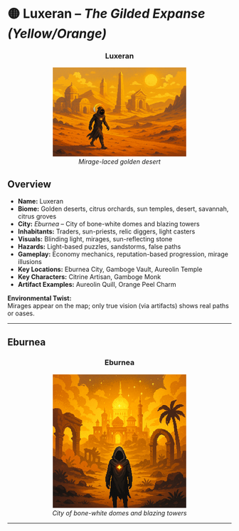 
# 🟡 Luxeran – *The Gilded Expanse (Yellow/Orange)*

<div align="center">
  <h3>Luxeran</h3>
  <img src="../../assets/regions/player-in-luxeran.png" alt="Player in Luxeran" width="300">
  </br><i>Mirage-laced golden desert</i></br>
</div>

## Overview

- **Name:** Luxeran  
- **Biome:** Golden deserts, citrus orchards, sun temples, desert, savannah, citrus groves  
- **City:** *Eburnea* – City of bone-white domes and blazing towers  
- **Inhabitants:** Traders, sun-priests, relic diggers, light casters  
- **Visuals:** Blinding light, mirages, sun-reflecting stone  
- **Hazards:** Light-based puzzles, sandstorms, false paths  
- **Gameplay:** Economy mechanics, reputation-based progression, mirage illusions  
- **Key Locations:** Eburnea City, Gamboge Vault, Aureolin Temple  
- **Key Characters:** Citrine Artisan, Gamboge Monk  
- **Artifact Examples:** Aureolin Quill, Orange Peel Charm  

**Environmental Twist:**  
Mirages appear on the map; only true vision (via artifacts) shows real paths or oases.

---

## Eburnea

<div align="center">
  <h3>Eburnea</h3>
  <img src="../../assets/regions/player-in-luxeran-eburnea.png" alt="Player in Eburnea" width="300">
  </br><i>City of bone-white domes and blazing towers</i></br>
</div>

---
